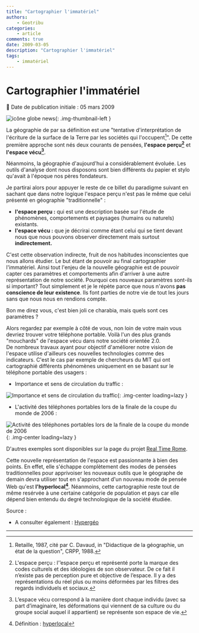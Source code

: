 ```yaml
---
title: "Cartographier l'immatériel"
authors:
    - Geotribu
categories:
    - article
comments: true
date: 2009-03-05
description: "Cartographier l'immatériel"
tags:
    - immatériel
---
```


# Cartographier l'immatériel

:calendar: Date de publication initiale : 05 mars 2009

![icône globe news](https://cdn.geotribu.fr/img/internal/icons-rdp-news/world.png "icône globe news"){: .img-thumbnail-left }

La géographie de par sa définition est une "tentative d'interprétation de l'écriture de la surface de la Terre par les sociétés qui l'occupent[^1]". De cette première approche sont nés deux courants de pensées, **l'espace perçu[^2]** et **l'espace vécu[^3]**.

Néanmoins, la géographie d'aujourd'hui a considérablement évoluée. Les outils d'analyse dont nous disposons sont bien différents du papier et stylo qu'avait à l'époque nos pères fondateurs.

Je partirai alors pour appuyer le reste de ce billet du paradigme suivant en sachant que dans notre logique l'espace perçu n'est pas le même que celui présenté en géographie "traditionnelle" :

* **l'espace perçu :** qui est une description basée sur l'étude de phénomènes, comportements et paysages (humains ou naturels) existants.
* **l'espace vécu :** que je décrirai comme étant celui qui se tient devant nous que nous pouvons observer directement mais surtout **indirectement.**

C'est cette observation indirecte, fruit de nos habitudes inconscientes que nous allons étudier. Le but étant de pouvoir au final cartographier l'immatériel. Ainsi tout l'enjeu de la nouvelle géographie est de pouvoir capter ces paramètres et comportements afin d'arriver à une autre représentation de notre société. Pourquoi ces nouveaux paramètres sont-ils si important? Tout simplement et je le répète parce que nous n'avons **pas conscience de leur existence**. Ils font parties de notre vie de tout les jours sans que nous nous en rendions compte.

Bon me direz vous, c'est bien joli ce charabia, mais quels sont ces paramètres ?  

Alors regardez par exemple à côté de vous, non loin de votre main vous devriez trouver votre téléphone portable. Voilà l'un des plus grands "mouchards" de l'espace vécu dans notre société orientée 2.0.  
De nombreux travaux ayant pour objectif d'améliorer notre vision de l'espace utilise d'ailleurs ces nouvelles technologies comme des indicateurs. C'est le cas par exemple de chercheurs du MIT qui ont cartographié différents phénomènes uniquement en se basant sur le téléphone portable des usagers :

* Importance et sens de circulation du traffic :

![Importance et sens de circulation du traffic](https://cdn.geotribu.fr/img/articles-blog-rdp/articles/2009/importance_traffic.jpg "Importance et sens de circulation du traffic"){: .img-center loading=lazy }

* L'activité des téléphones portables lors de la finale de la coupe du monde de 2006 :

![Activité des téléphones portables lors de la finale de la coupe du monde de 2006](https://cdn.geotribu.fr/img/articles-blog-rdp/articles/2009/cellphone_activity_worldcup.jpg "Activité des téléphones portables lors de la finale de la coupe du monde de 2006"){: .img-center loading=lazy }

D'autres exemples sont disponibles sur la page du projet [Real Time Rome](http://senseable.mit.edu/realtimerome/sketches/index.html).

Cette nouvelle représentation de l'espace est passionnante à bien des points. En effet, elle s'échappe complètement des modes de pensées traditionnelles pour apprivoiser les nouveaux outils que le géographe de demain devra utiliser tout en s'approchant d'un nouveau mode de pensée Web qu'est **l'hyperlocal[^4]**. Néanmoins, cette cartographie reste tout de même resérvée à une certaine catégorie de population et pays car elle dépend bien entendu du degré technologique de la société étudiée.

Source :

* A consulter également : [Hypergéo](http://www.hypergeo.eu/spip.php?article365)

----

<!-- geotribu:authors-block -->

<!-- Notes de bas de page -->
[^1]: Retaille, 1987, cité par C. Davaud, in "Didactique de la géographie, un état de la question", CRPP, 1988.
[^2]: L'espace perçu : l’’espace perçu et représenté porte la marque des codes culturels et des idéologies de son observateur. De ce fait il n’existe pas de perception pure et objective de l’espace. Il y a des représentations du réel plus ou moins déformées par les filtres des regards individuels et sociaux.
[^3]: L’espace vécu correspond à la manière dont chaque individu (avec sa part d’imaginaire, les déformations qui viennent de sa culture ou du groupe social auquel il appartient) se représente son espace de vie.
[^4]: Définition : [hyperlocal](http://media.baliz-geospatial.com/fr/blogue/hyperlocal-selon-le-magazine-wired)
